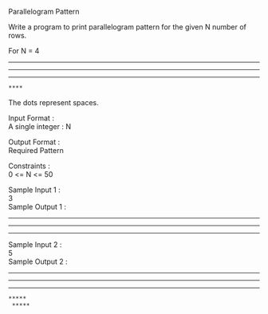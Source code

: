 Parallelogram Pattern



Write a program to print parallelogram pattern for the given N number of rows.       

For N = 4          
 ****        
  ****      
   ****      
    ****        
The dots represent spaces.   

Input Format :      
 A single integer : N      
 
Output Format :       
Required Pattern       

Constraints :     
0 <= N <= 50      

Sample Input 1 :      
3        
Sample Output 1 :        
 ***    
  ***    
   ***        
  
Sample Input 2 :        
5      
Sample Output 2 :     
 *****    
  *****     
   *****          
    *****       
     *****       
    
